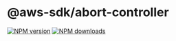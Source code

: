 # @aws-sdk/abort-controller

[![NPM version](https://img.shields.io/npm/v/@aws-sdk/abort-controller/beta.svg)](https://www.npmjs.com/package/@aws-sdk/abort-controller)
[![NPM downloads](https://img.shields.io/npm/dm/@aws-sdk/abort-controller.svg)](https://www.npmjs.com/package/@aws-sdk/abort-controller)
